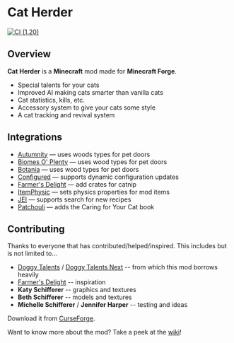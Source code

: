 Cat Herder
==========

[![CI (1.20)](https://github.com/sweetrpg/CatHerder/actions/workflows/ci-build-1.20.yml/badge.svg?branch=1.20)](https://github.com/sweetrpg/CatHerder/actions/workflows/ci-build-1.20.yml)

## Overview

**Cat Herder** is a **Minecraft** mod made for **Minecraft Forge**.

* Special talents for your cats
* Improved AI making cats smarter than vanilla cats
* Cat statistics, kills, etc.
* Accessory system to give your cats some style
* A cat tracking and revival system

## Integrations

* [Autumnity](https://www.curseforge.com/minecraft/mc-mods/autumnity) &mdash; uses woods types for pet doors
* [Biomes O' Plenty](https://www.curseforge.com/minecraft/mc-mods/biomes-o-plenty) &mdash; uses wood types for pet doors
* [Botania](https://www.curseforge.com/minecraft/mc-mods/botania) &mdash; uses wood types for pet doors
* [Configured](https://www.curseforge.com/minecraft/mc-mods/configured) &mdash; supports dynamic configuration updates
* [Farmer's Delight](https://www.curseforge.com/minecraft/mc-mods/farmers-delight) &mdash; add crates for catnip
* [ItemPhysic](https://www.curseforge.com/minecraft/mc-mods/itemphysic) &mdash; sets physics properties for mod items
* [JEI](https://www.curseforge.com/minecraft/mc-mods/jei) &mdash; supports search for new recipes
* [Patchouli](https://www.curseforge.com/minecraft/mc-mods/patchouli) &mdash; adds the Caring for Your Cat book

## Contributing

Thanks to everyone that has contributed/helped/inspired. This includes but is not limited to...

* [Doggy Talents](https://www.curseforge.com/minecraft/mc-mods/doggy-talents) / [Doggy Talents Next](https://www.curseforge.com/minecraft/mc-mods/doggy-talents-next) -- from which this mod borrows heavily
* [Farmer's Delight](https://www.curseforge.com/minecraft/mc-mods/farmers-delight) -- inspiration
* **Katy Schifferer** -- graphics and textures
* **Beth Schifferer** -- models and textures
* **Michelle Schifferer** / **Jennifer Harper** -- testing and ideas

Download it from [CurseForge](https://www.curseforge.com/minecraft/mc-mods/cat-herder).

Want to know more about the mod? Take a peek at the [wiki](https://github.com/sweetrpg/CatHerder/wiki)!
